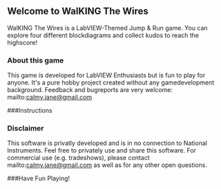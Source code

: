 ## Welcome to WalKING The Wires
WalKING The Wires is a LabVIEW-Themed Jump & Run game. You can explore four different blockdiagrams and collect kudos to reach the highscore!

### About this game
This game is developed for LabVIEW Enthusiasts but is fun to play for anyone. It's a pure hobby project created without any gamedevelopment background.
Feedback and bugreports are very welcome: mailto:calmy.jane@gmail.com

###Instructions

### Disclaimer
This software is privatly developed and is in no connection to National Instruments. Feel free to privately use and share this software. For commercial use (e.g. tradeshows), please contact mailto:calmy.jane@gmail.com as well as for any other open questions.

###Have Fun Playing!

